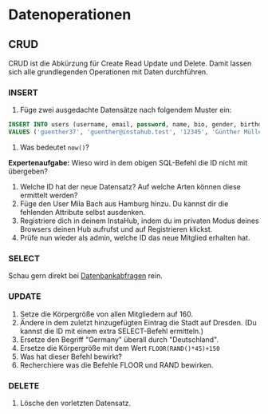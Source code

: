# Datenoperationen

## CRUD

CRUD ist die Abkürzung für Create Read Update und Delete. Damit lassen sich alle grundlegenden Operationen mit Daten durchführen.

### INSERT

1. Füge zwei ausgedachte Datensätze nach folgendem Muster ein:

```sql
INSERT INTO users (username, email, password, name, bio, gender, birthday, city, country, centimeters, avatar, role, is_active, remember_token, created_at, updated_at)
VALUES ('guenther37', 'guenther@instahub.test', '12345', 'Günther Müller', 'Günther mag Kartoffelsalat.', 'male', '2006-06-06 00:00:00', 'Leipzig', 'Deutschland', '173', 'avatar.png', 'user', '0', NULL, now(), now());
```

1. Was bedeutet `now()`?

**Expertenaufgabe:** Wieso wird in dem obigen SQL-Befehl die ID nicht mit übergeben?

1. Welche ID hat der neue Datensatz? Auf welche Arten können diese ermittelt werden?
2. Füge den User Mila Bach aus Hamburg hinzu. Du kannst dir die fehlenden Attribute selbst ausdenken.
3. Registriere dich in deinem InstaHub, indem du im privaten Modus deines Browsers deinen Hub aufrufst und auf Registrieren klickst.
4. Prüfe nun wieder als admin, welche ID das neue Mitglied erhalten hat.

### SELECT

Schau gern direkt bei [Datenbankabfragen](./datenabfragen.md) rein.

### UPDATE

1. Setze die Körpergröße von allen Mitgliedern auf 160.
2. Ändere in dem zuletzt hinzugefügten Eintrag die Stadt auf Dresden. (Du kannst die ID mit einem extra SELECT-Befehl ermitteln.)
3. Ersetze den Begriff "Germany" überall durch "Deutschland".
4. Ersetze die Körpergröße mit dem Wert `FLOOR(RAND()*45)+150`
5. Was hat dieser Befehl bewirkt?
6. Recherchiere was die Befehle FLOOR und RAND bewirken.

### DELETE

1. Lösche den vorletzten Datensatz.

